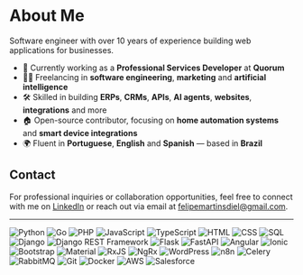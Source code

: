 # About Me

Software engineer with over 10 years of experience building web applications for businesses.

- 💼 Currently working as a **Professional Services Developer** at **Quorum**
- 👨‍💻 Freelancing in **software engineering**, **marketing** and **artificial intelligence**
- 🛠️ Skilled in building **ERPs**, **CRMs**, **APIs**, **AI agents**, **websites**, **integrations** and more
- 🏠 Open-source contributor, focusing on **home automation systems** and **smart device integrations**
- 🌍 Fluent in **Portuguese**, **English** and **Spanish** — based in **Brazil**

## Contact
For professional inquiries or collaboration opportunities, feel free to connect with me on [LinkedIn](https://www.linkedin.com/in/felipediel) or reach out via email at [felipemartinsdiel@gmail.com](mailto:felipemartinsdiel@gmail.com).

---

![Python](https://img.shields.io/badge/Python-3776AB?style=flat&logo=python&logoColor=white)
![Go](https://img.shields.io/badge/Go-00ADD8?style=flat&logo=go&logoColor=white)
![PHP](https://img.shields.io/badge/PHP-777BB4?style=flat&logo=php&logoColor=white)
![JavaScript](https://img.shields.io/badge/JavaScript-F7DF1E?style=flat&logo=javascript&logoColor=black)
![TypeScript](https://img.shields.io/badge/TypeScript-007ACC?style=flat&logo=typescript&logoColor=white)
![HTML](https://img.shields.io/badge/HTML-E34F26?style=flat&logo=html5&logoColor=white)
![CSS](https://img.shields.io/badge/CSS-1572B6?style=flat&logo=css3&logoColor=white)
![SQL](https://img.shields.io/badge/SQL-4479A1?style=flat&logo=postgresql&logoColor=white)
![Django](https://img.shields.io/badge/Django-092E20?style=flat&logo=django&logoColor=white)
![Django REST Framework](https://img.shields.io/badge/Django%20REST%20Framework-3E9E49?style=flat&logo=django&logoColor=white)
![Flask](https://img.shields.io/badge/Flask-000000?style=flat&logo=flask&logoColor=white)
![FastAPI](https://img.shields.io/badge/FastAPI-009688?style=flat&logo=fastapi&logoColor=white)
![Angular](https://img.shields.io/badge/Angular-DD0031?style=flat&logo=angular&logoColor=white)
![Ionic](https://img.shields.io/badge/Ionic-3880FF?style=flat&logo=ionic&logoColor=white)
![Bootstrap](https://img.shields.io/badge/Bootstrap-563D7C?style=flat&logo=bootstrap&logoColor=white)
![Material](https://img.shields.io/badge/Material-6200EE?style=flat&logo=materialdesign&logoColor=white)
![RxJS](https://img.shields.io/badge/RxJS-EB3C32?style=flat&logo=rxjs&logoColor=white)
![NgRx](https://img.shields.io/badge/NgRx-00A300?style=flat&logo=ngrx&logoColor=white)
![WordPress](https://img.shields.io/badge/WordPress-21759B?style=flat&logo=wordpress&logoColor=white)
![n8n](https://img.shields.io/badge/n8n-00A3E0?style=flat&logo=n8n&logoColor=white)
![Celery](https://img.shields.io/badge/Celery-37814A?style=flat&logo=celery&logoColor=white)
![RabbitMQ](https://img.shields.io/badge/RabbitMQ-3E99FF?style=flat&logo=rabbitmq&logoColor=white)
![Git](https://img.shields.io/badge/Git-F05032?style=flat&logo=git&logoColor=white)
![Docker](https://img.shields.io/badge/Docker-2496ED?style=flat&logo=docker&logoColor=white)
![AWS](https://img.shields.io/badge/AWS-232F3E?style=flat&logo=amazonaws&logoColor=white)
![Salesforce](https://img.shields.io/badge/Salesforce-0070d2?style=flat-square&logo=salesforce&logoColor=white)
